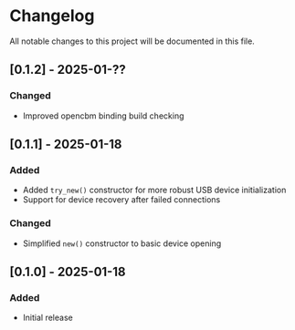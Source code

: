 # Changelog
All notable changes to this project will be documented in this file.

## [0.1.2] - 2025-01-??
### Changed
- Improved opencbm binding build checking

## [0.1.1] - 2025-01-18
### Added
- Added `try_new()` constructor for more robust USB device initialization
- Support for device recovery after failed connections

### Changed
- Simplified `new()` constructor to basic device opening

## [0.1.0] - 2025-01-18
### Added
- Initial release
